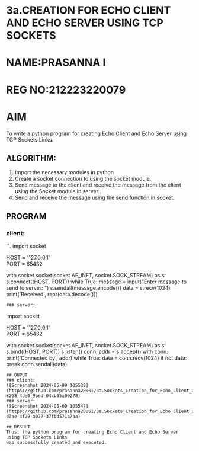 # 3a.CREATION FOR ECHO CLIENT AND ECHO SERVER USING TCP SOCKETS
# NAME:PRASANNA I
# REG NO:212223220079
# AIM
To write a python program for creating Echo Client and Echo Server using TCP
Sockets Links.
## ALGORITHM:
1. Import the necessary modules in python
2. Create a socket connection to using the socket module.
3. Send message to the client and receive the message from the client using the Socket module in
 server .
4. Send and receive the message using the send function in socket.
## PROGRAM
### client:
``.
import socket

HOST = '127.0.0.1'  
PORT = 65432        

with socket.socket(socket.AF_INET, socket.SOCK_STREAM) as s:
    s.connect((HOST, PORT))
    while True:
        message = input("Enter message to send to server: ")
        s.sendall(message.encode())
        data = s.recv(1024)
        print('Received', repr(data.decode()))
```
### server:
```
import socket

HOST = '127.0.0.1'  
PORT = 65432       

with socket.socket(socket.AF_INET, socket.SOCK_STREAM) as s:
    s.bind((HOST, PORT))
    s.listen()
    conn, addr = s.accept()
    with conn:
        print('Connected by', addr)
        while True:
            data = conn.recv(1024)
            if not data:
                break
            conn.sendall(data)
```
## OUPUT
### client:
![Screenshot 2024-05-09 105528](https://github.com/prasanna2006I/3a.Sockets_Creation_for_Echo_Client_and_Echo_Server/assets/150161282/2565ca34-8268-4de0-9bed-04cb05a00278)
### server:
![Screenshot 2024-05-09 105547](https://github.com/prasanna2006I/3a.Sockets_Creation_for_Echo_Client_and_Echo_Server/assets/150161282/be934b3e-d3ae-4f29-a077-37fb4571a7aa)

## RESULT
Thus, the python program for creating Echo Client and Echo Server using TCP Sockets Links 
was successfully created and executed.
